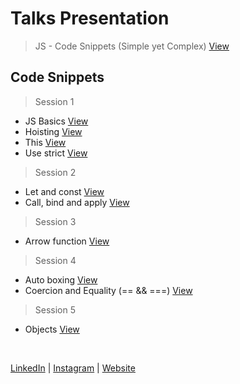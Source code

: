 # Talks Presentation

> JS - Code Snippets (Simple yet Complex) [View](https://github.com/SunnyPuri/presentations/blob/master/js-code-snippets.pdf)


## Code Snippets

> Session 1

* JS Basics [View](https://github.com/SunnyPuri/presentations/blob/master/code-snippets/js-basics.md)
* Hoisting [View](https://github.com/SunnyPuri/presentations/blob/master/code-snippets/js-hoisting.md)
* This [View](https://github.com/SunnyPuri/presentations/blob/master/code-snippets/js-this.md)
* Use strict [View](https://github.com/SunnyPuri/presentations/blob/master/code-snippets/js-use-strict.md)


> Session 2

* Let and const [View](https://github.com/SunnyPuri/presentations/blob/master/code-snippets/js-let-const.md)
* Call, bind and apply [View](https://github.com/SunnyPuri/presentations/blob/master/code-snippets/js-call-bind-apply.md)


> Session 3

* Arrow function [View](https://github.com/SunnyPuri/presentations/blob/master/code-snippets/js-arrow-function.md)


> Session 4

* Auto boxing [View](https://github.com/SunnyPuri/presentations/blob/master/code-snippets/js-auto-boxing.md)
* Coercion and Equality (== && ===) [View](https://github.com/SunnyPuri/presentations/blob/master/code-snippets/js-equality.md)

> Session 5

* Objects [View](https://github.com/SunnyPuri/presentations/blob/master/code-snippets/js-objects.md)


<br />

[LinkedIn](http://linkedin.com/in/sunnypuri) | [Instagram](https://www.instagram.com/devkode.io/) | [Website](http://learn.devkode.in/)
